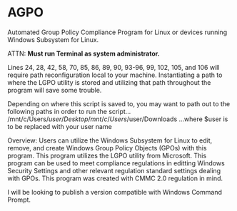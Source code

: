 # AGPO
Automated Group Policy Compliance Program for Linux or devices running Windows Subsystem for Linux.

ATTN: **Must run Terminal as system administrator.**

Lines 24, 28, 42, 58, 70, 85, 86, 89, 90, 93-96, 99, 102, 105, and 106 will require path reconfiguration local to your machine. Instantiating a path to where the LGPO utility is stored and utilizing that path throughout the program will save some trouble. 

Depending on where this script is saved to, you may want to path out to the following paths in order to run the script...
/mnt/c/Users/$user/Desktop
/mnt/c/Users/$user/Downloads
...where $user is to be replaced with your user name

Overview: Users can utilize the Windows Subsystem for Linux to edit, remove, and create Windows Group Policy Objects (GPOs) with this program. This program utilizes the LGPO utility from Microsoft. This program can be used to meet compliance regulations in editting Windows Security Settings and other relevant regulation standard settings dealing with GPOs. This program was created with CMMC 2.0 regulation in mind. 

I will be looking to publish a version compatible with Windows Command Prompt.
